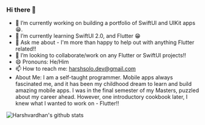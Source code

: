 ### Hi there 👋

<!--
**harshbsv/harshbsv** is a ✨ _special_ ✨ repository because its `README.md` (this file) appears on your GitHub profile.

Here are some ideas to get you started:

- 🔭 I’m currently working on ...
- 🌱 I’m currently learning ...
- 👯 I’m looking to collaborate on ...
- 🤔 I’m looking for help with ...
- 💬 Ask me about ...
- 📫 How to reach me: ...
- 😄 Pronouns: ...
- ⚡ Fun fact: ...
-->
<!-- If you've collaborated/worked with me, or liked my services, you can 
[Buy me a Coffee!](buymeacoffee.com/harshbsv) -->


- 🔭 I’m currently working on building a portfolio of SwiftUI and UIKit apps 😁.
- 🌱 I’m currently learning SwiftUI 2.0, and Flutter 😁
- 💬 Ask me about - I'm more than happy to help out with anything Flutter related!!
- 👯 I’m looking to collaborate/work on any Flutter or SwiftUI projects!!
- 😄 Pronouns: He/Him
- 📫 How to reach me: harshsolo.dev@gmail.com
- About Me: I am a self-taught programmer. Mobile apps always fascinated me, and it has been my childhood dream to learn and build amazing mobile apps. I was in the final semester of my Masters, puzzled about my career ahead. However, one introductory cookbook later, I knew what I wanted to work on - Flutter!!

![Harshvardhan's github stats](https://github-readme-stats.vercel.app/api?username=harshbsv)
